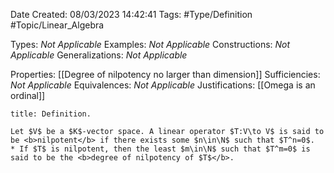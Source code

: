 <div class="topSpace"></div>

Date Created: 08/03/2023 14:42:41
Tags: #Type/Definition #Topic/Linear_Algebra

Types: <i>Not Applicable</i>
Examples: <i>Not Applicable</i>
Constructions: <i>Not Applicable</i>
Generalizations: <i>Not Applicable</i>

Properties: [[Degree of nilpotency no larger than dimension]]
Sufficiencies: <i>Not Applicable</i>
Equivalences: <i>Not Applicable</i>
Justifications: [[Omega is an ordinal]]

``` ad-Definition
title: Definition.

Let $V$ be a $K$-vector space. A linear operator $T:V\to V$ is said to be <b>nilpotent</b> if there exists some $n\in\N$ such that $T^n=0$.
* If $T$ is nilpotent, then the least $m\in\N$ such that $T^m=0$ is said to be the <b>degree of nilpotency of $T$</b>.

```
